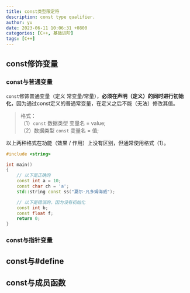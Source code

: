 ```yaml
---
title: const类型限定符
description: const type qualifier.
author: yu
date: 2023-06-11 10:06:31 +0800
categories: [C++, 基础进阶]
tags: [C++]
---
```


## const修饰变量

### const与普通变量

`const`修饰普通变量（定义 常变量/常量），**必须在声明（定义）的同时进行初始化**，因为通过const定义的普通常变量，在定义之后不能（无法）修改其值。

> 格式：  
（1）`const` 数据类型 变量名 = value;  
（2）数据类型 `const` 变量名 = 值;

以上两种格式在功能（效果 / 作用）上没有区别，但通常使用格式（1）。
```cpp
#include <string>

int main()
{
    // 以下是正确的
    const int a = 10;
    const char ch = 'a';
    std::string const ss("夏尔·凡多姆海威");

    // 以下是错误的，因为没有初始化
    const int b;
    const float f;
    return 0;
}
```

### const与指针变量


## const与#define


## const与成员函数
